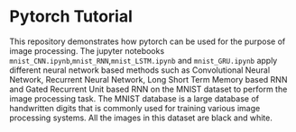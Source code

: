 # Pytorch Tutorial

This repository demonstrates how pytorch can be used for the purpose of image processing. The jupyter notebooks `mnist_CNN.ipynb`,`mnist_RNN`,`mnist_LSTM.ipynb` and `mnist_GRU.ipynb` apply different neural network based methods such as Convolutional Neural Network, Recurrent Neural Network, Long Short Term Memory based RNN and Gated Recurrent Unit based RNN on the MNIST dataset to perform the image processing task. The MNIST database is a large database of handwritten digits that is commonly used for training various image processing systems. All the images in this dataset are black and white.
